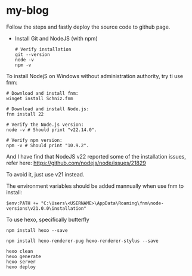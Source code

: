 # my-blog
Follow the steps and fastly deploy the source code to github page.

- Install Git and NodeJS (with npm)
  ```
  # Verify installation
  git --version
  node -v
  npm -v
  ```

To install NodejS on Windows without administration authority, try ti use fnm:

```
# Download and install fnm:
winget install Schniz.fnm

# Download and install Node.js:
fnm install 22

# Verify the Node.js version:
node -v # Should print "v22.14.0".

# Verify npm version:
npm -v # Should print "10.9.2".

```

And I have find that NodeJS v22 reported some of the installation issues, refer here: https://github.com/nodejs/node/issues/21829  

To avoid it, just use v21 instead.  

The environment variables should be added mannually when use fnm to install:

```
$env:PATH += "C:\Users\<USERNAME>\AppData\Roaming\fnm\node-versions\v21.0.0\installation"
```

To use hexo, specifically butterfly
```
npm install hexo --save

npm install hexo-renderer-pug hexo-renderer-stylus --save

hexo clean
hexo generate
hexo server
hexo deploy
```